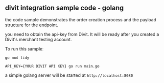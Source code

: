 ## divit integration sample code - golang

the code sample demonstrates the order creation process and the payload structure for the endpoint.

you need to obtain the api-key from Divit. It will be ready after you created a Divit's merchant testing account.

To run this sample:

`go mod tidy`

`API_KEY={YOUR DIVIT API KEY} go run main.go`

a simple golang server will be started at `http://localhost:8080`
